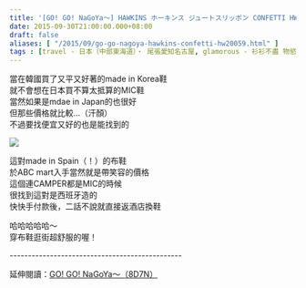 ```yaml
---
title: '[GO! GO! NaGoYa～] HAWKINS ホーキンス ジュートスリッポン CONFETTI HW20059'
date: 2015-09-30T21:00:00.000+08:00
draft: false
aliases: [ "/2015/09/go-go-nagoya-hawkins-confetti-hw20059.html" ]
tags : [travel - 日本（中部東海道）・ 尾張愛知名古屋, glamorous - 衫衫不盡 物慾無窮]
---
```


當在韓國買了又平又好著的made in Korea鞋  
就不會想在日本買不算太抵算的MIC鞋  
當然如果是mdae in Japan的也很好  
但那些價格就比較...（汗顏）  
不過要找便宜又好的也是能找到的  

[![](https://c2.staticflickr.com/6/5763/21733139726_6e2469a526_z.jpg)](https://c2.staticflickr.com/6/5763/21733139726_6e2469a526_z.jpg)

這對made in Spain（！）的布鞋  
於ABC mart入手當然就是帶笑容的價格  
這個連CAMPER都是MIC的時候  
很找到這對是西班牙造的  
快快手付款後，二話不說就直接返酒店換鞋  
  
哈哈哈哈哈～  
穿布鞋逛街超舒服的喔！  
  
\-----------------------------------------------  
  
延伸閱讀：[GO! GO! NaGoYa～（8D7N）](http://www.hidie.net/2015/11/go-go-nagoya8d7n.html)
